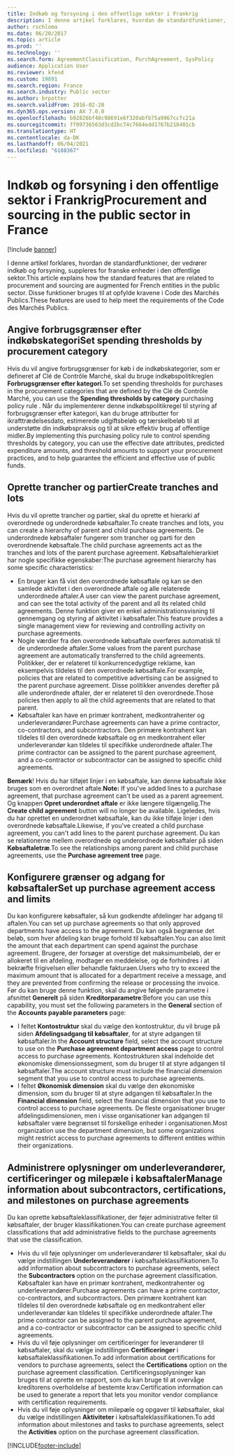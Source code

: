```yaml
---
title: Indkøb og forsyning i den offentlige sektor i Frankrig
description: I denne artikel forklares, hvordan de standardfunktioner, der vedrører indkøb og forsyning, suppleres for franske enheder i den offentlige sektor. Disse funktioner bruges til at opfylde kravene i Code des Marchés Publics.
author: rschloma
ms.date: 06/20/2017
ms.topic: article
ms.prod: ''
ms.technology: ''
ms.search.form: AgreementClassification, PurchAgreement, SysPolicy
audience: Application User
ms.reviewer: kfend
ms.custom: 19891
ms.search.region: France
ms.search.industry: Public sector
ms.author: brpotter
ms.search.validFrom: 2016-02-28
ms.dyn365.ops.version: AX 7.0.0
ms.openlocfilehash: b92826bf48c98691e6f320abfb75a9967ccfc21a
ms.sourcegitcommit: ff09736563d3cd2bc74c7664edd1767b218401cb
ms.translationtype: HT
ms.contentlocale: da-DK
ms.lasthandoff: 06/04/2021
ms.locfileid: "6188367"
---
```

# <a name="procurement-and-sourcing-in-the-public-sector-in-france"></a><span data-ttu-id="db412-104">Indkøb og forsyning i den offentlige sektor i Frankrig</span><span class="sxs-lookup"><span data-stu-id="db412-104">Procurement and sourcing in the public sector in France</span></span>

[!include [banner](../includes/banner.md)]

<span data-ttu-id="db412-105">I denne artikel forklares, hvordan de standardfunktioner, der vedrører indkøb og forsyning, suppleres for franske enheder i den offentlige sektor.</span><span class="sxs-lookup"><span data-stu-id="db412-105">This article explains how the standard features that are related to procurement and sourcing are augmented for French entities in the public sector.</span></span> <span data-ttu-id="db412-106">Disse funktioner bruges til at opfylde kravene i Code des Marchés Publics.</span><span class="sxs-lookup"><span data-stu-id="db412-106">These features are used to help meet the requirements of the Code des Marchés Publics.</span></span> 

## <a name="set-spending-thresholds-by-procurement-category"></a><span data-ttu-id="db412-107">Angive forbrugsgrænser efter indkøbskategori</span><span class="sxs-lookup"><span data-stu-id="db412-107">Set spending thresholds by procurement category</span></span>

<span data-ttu-id="db412-108">Hvis du vil angive forbrugsgrænser for køb i de indkøbskategorier, som er defineret af Clé de Contrôle Marché, skal du bruge indkøbspolitikreglen **Forbrugsgrænser efter kategori**.</span><span class="sxs-lookup"><span data-stu-id="db412-108">To set spending thresholds for purchases in the procurement categories that are defined by the Clé de Contrôle Marché, you can use the **Spending thresholds by category** purchasing policy rule .</span></span> <span data-ttu-id="db412-109">Når du implementerer denne indkøbspolitikregel til styring af forbrugsgrænser efter kategori, kan du bruge attributter for ikrafttrædelsesdato, estimerede udgiftsbeløb og tærskelbeløb til at understøtte din indkøbspraksis og til at sikre effektiv brug af offentlige midler.</span><span class="sxs-lookup"><span data-stu-id="db412-109">By implementing this purchasing policy rule to control spending thresholds by category, you can use the effective date attributes, predicted expenditure amounts, and threshold amounts to support your procurement practices, and to help guarantee the efficient and effective use of public funds.</span></span>

## <a name="create-tranches-and-lots"></a><span data-ttu-id="db412-110">Oprette trancher og partier</span><span class="sxs-lookup"><span data-stu-id="db412-110">Create tranches and lots</span></span>
<span data-ttu-id="db412-111">Hvis du vil oprette trancher og partier, skal du oprette et hierarki af overordnede og underordnede købsaftaler.</span><span class="sxs-lookup"><span data-stu-id="db412-111">To create tranches and lots, you can create a hierarchy of parent and child purchase agreements.</span></span> <span data-ttu-id="db412-112">De underordnede købsaftaler fungerer som trancher og parti for den overordnende købsaftale.</span><span class="sxs-lookup"><span data-stu-id="db412-112">The child purchase agreements act as the tranches and lots of the parent purchase agreement.</span></span> <span data-ttu-id="db412-113">Købsaftalehierarkiet har nogle specifikke egenskaber:</span><span class="sxs-lookup"><span data-stu-id="db412-113">The purchase agreement hierarchy has some specific characteristics:</span></span>

-   <span data-ttu-id="db412-114">En bruger kan få vist den overordnede købsaftale og kan se den samlede aktivitet i den overordnede aftale og alle relaterede underordnede aftaler.</span><span class="sxs-lookup"><span data-stu-id="db412-114">A user can view the parent purchase agreement, and can see the total activity of the parent and all its related child agreements.</span></span> <span data-ttu-id="db412-115">Denne funktion giver en enkel administrationsvisning til gennemgang og styring af aktivitet i købsaftaler.</span><span class="sxs-lookup"><span data-stu-id="db412-115">This feature provides a single management view for reviewing and controlling activity on purchase agreements.</span></span>
-   <span data-ttu-id="db412-116">Nogle værdier fra den overordnede købsaftale overføres automatisk til de underordnede aftaler.</span><span class="sxs-lookup"><span data-stu-id="db412-116">Some values from the parent purchase agreement are automatically transferred to the child agreements.</span></span> <span data-ttu-id="db412-117">Politikker, der er relateret til konkurrencedygtige reklame, kan eksempelvis tildeles til den overordnede købsaftale.</span><span class="sxs-lookup"><span data-stu-id="db412-117">For example, policies that are related to competitive advertising can be assigned to the parent purchase agreement.</span></span> <span data-ttu-id="db412-118">Disse politikker anvendes derefter på alle underordnede aftaler, der er relateret til den overordnede.</span><span class="sxs-lookup"><span data-stu-id="db412-118">Those policies then apply to all the child agreements that are related to that parent.</span></span>
-   <span data-ttu-id="db412-119">Købsaftaler kan have en primær kontrahent, medkontrahenter og underleverandører.</span><span class="sxs-lookup"><span data-stu-id="db412-119">Purchase agreements can have a prime contractor, co-contractors, and subcontractors.</span></span> <span data-ttu-id="db412-120">Den primære kontrahent kan tildeles til den overordnede købsaftale og en medkontrahent eller underleverandør kan tildeles til specifikke underordnede aftaler.</span><span class="sxs-lookup"><span data-stu-id="db412-120">The prime contractor can be assigned to the parent purchase agreement, and a co-contractor or subcontractor can be assigned to specific child agreements.</span></span>

<span data-ttu-id="db412-121">**Bemærk**! Hvis du har tilføjet linjer i en købsaftale, kan denne købsaftale ikke bruges som en overordnet aftale.</span><span class="sxs-lookup"><span data-stu-id="db412-121">**Note:** If you've added lines to a purchase agreement, that purchase agreement can't be used as a parent agreement.</span></span> <span data-ttu-id="db412-122">Og knappen **Opret underordnet aftale** er ikke længere tilgængelig.</span><span class="sxs-lookup"><span data-stu-id="db412-122">The **Create child agreement** button will no longer be available.</span></span> <span data-ttu-id="db412-123">Ligeledes, hvis du har oprettet en underordnet købsaftale, kan du ikke tilføje linjer i den overordnede købsaftale.</span><span class="sxs-lookup"><span data-stu-id="db412-123">Likewise, if you've created a child purchase agreement, you can't add lines to the parent purchase agreement.</span></span> <span data-ttu-id="db412-124">Du kan se relationerne mellem overordnede og underordnede købsaftaler på siden **Købsaftaletræ**.</span><span class="sxs-lookup"><span data-stu-id="db412-124">To see the relationships among parent and child purchase agreements, use the **Purchase agreement tree** page.</span></span>

## <a name="set-up-purchase-agreement-access-and-limits"></a><span data-ttu-id="db412-125">Konfigurere grænser og adgang for købsaftaler</span><span class="sxs-lookup"><span data-stu-id="db412-125">Set up purchase agreement access and limits</span></span>
<span data-ttu-id="db412-126">Du kan konfigurere købsaftaler, så kun godkendte afdelinger har adgang til aftalen.</span><span class="sxs-lookup"><span data-stu-id="db412-126">You can set up purchase agreements so that only approved departments have access to the agreement.</span></span> <span data-ttu-id="db412-127">Du kan også begrænse det beløb, som hver afdeling kan bruge forhold til købsaftalen.</span><span class="sxs-lookup"><span data-stu-id="db412-127">You can also limit the amount that each department can spend against the purchase agreement.</span></span> <span data-ttu-id="db412-128">Brugere, der forsøger at overstige det maksimumbeløb, der er allokeret til en afdeling, modtager en meddelelse, og de forhindres i at bekræfte frigivelsen eller behandle fakturaen.</span><span class="sxs-lookup"><span data-stu-id="db412-128">Users who try to exceed the maximum amount that is allocated for a department receive a message, and they are prevented from confirming the release or processing the invoice.</span></span> <span data-ttu-id="db412-129">Før du kan bruge denne funktion, skal du angive følgende parametre i afsnittet **Generelt** på siden **Kreditorparametre**:</span><span class="sxs-lookup"><span data-stu-id="db412-129">Before you can use this capability, you must set the following parameters in the **General** section of the **Accounts payable parameters** page:</span></span>

-   <span data-ttu-id="db412-130">I feltet **Kontostruktur** skal du vælge den kontostruktur, du vil bruge på siden **Afdelingsadgang til købsaftaler**, for at styre adgangen til købsaftaler.</span><span class="sxs-lookup"><span data-stu-id="db412-130">In the **Account structure** field, select the account structure to use on the **Purchase agreement department access** page to control access to purchase agreements.</span></span> <span data-ttu-id="db412-131">Kontostrukturen skal indeholde det økonomiske dimensionssegment, som du bruger til at styre adgangen til købsaftaler.</span><span class="sxs-lookup"><span data-stu-id="db412-131">The account structure must include the financial dimension segment that you use to control access to purchase agreements.</span></span>
-   <span data-ttu-id="db412-132">I feltet **Økonomisk dimension** skal du vælge den økonomiske dimension, som du bruger til at styre adgangen til købsaftaler.</span><span class="sxs-lookup"><span data-stu-id="db412-132">In the **Financial dimension** field, select the financial dimension that you use to control access to purchase agreements.</span></span> <span data-ttu-id="db412-133">De fleste organisationer bruger afdelingsdimensionen, men i visse organisationer kan adgangen til købsaftaler være begrænset til forskellige enheder i organisationen.</span><span class="sxs-lookup"><span data-stu-id="db412-133">Most organization use the department dimension, but some organizations might restrict access to purchase agreements to different entities within their organizations.</span></span>

## <a name="manage-information-about-subcontractors-certifications-and-milestones-on-purchase-agreements"></a><span data-ttu-id="db412-134">Administrere oplysninger om underleverandører, certificeringer og milepæle i købsaftaler</span><span class="sxs-lookup"><span data-stu-id="db412-134">Manage information about subcontractors, certifications, and milestones on purchase agreements</span></span>
<span data-ttu-id="db412-135">Du kan oprette købsaftaleklassifikationer, der føjer administrative felter til købsaftaler, der bruger klassifikationen.</span><span class="sxs-lookup"><span data-stu-id="db412-135">You can create purchase agreement classifications that add administrative fields to the purchase agreements that use the classification.</span></span>

-   <span data-ttu-id="db412-136">Hvis du vil føje oplysninger om underleverandører til købsaftaler, skal du vælge indstillingen **Underleverandører** i købsaftaleklassifikationen.</span><span class="sxs-lookup"><span data-stu-id="db412-136">To add information about subcontractors to purchase agreements, select the **Subcontractors** option on the purchase agreement classification.</span></span>  <span data-ttu-id="db412-137">Købsaftaler kan have en primær kontrahent, medkontrahenter og underleverandører.</span><span class="sxs-lookup"><span data-stu-id="db412-137">Purchase agreements can have a prime contractor, co-contractors, and subcontractors.</span></span> <span data-ttu-id="db412-138">Den primære kontrahent kan tildeles til den overordnede købsaftale og en medkontrahent eller underleverandør kan tildeles til specifikke underordnede aftaler.</span><span class="sxs-lookup"><span data-stu-id="db412-138">The prime contractor can be assigned to the parent purchase agreement, and a co-contractor or subcontractor can be assigned to specific child agreements.</span></span>
-   <span data-ttu-id="db412-139">Hvis du vil føje oplysninger om certificeringer for leverandører til købsaftaler, skal du vælge indstillingen **Certificeringer** i købsaftaleklassifikationen.</span><span class="sxs-lookup"><span data-stu-id="db412-139">To add information about certifications for vendors to purchase agreements, select the **Certifications** option on the purchase agreement classification.</span></span> <span data-ttu-id="db412-140">Certificeringsoplysninger kan bruges til at oprette en rapport, som du kan bruge til at overvåge kreditorens overholdelse af bestemte krav.</span><span class="sxs-lookup"><span data-stu-id="db412-140">Certification information can be used to generate a report that lets you monitor vendor compliance with certification requirements.</span></span>
-   <span data-ttu-id="db412-141">Hvis du vil føje oplysninger om milepæle og opgaver til købsaftaler, skal du vælge indstillingen **Aktiviteter** i købsaftaleklassifikationen.</span><span class="sxs-lookup"><span data-stu-id="db412-141">To add information about milestones and tasks to purchase agreements, select the **Activities** option on the purchase agreement classification.</span></span>







[!INCLUDE[footer-include](../../includes/footer-banner.md)]